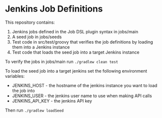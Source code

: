 
# Jenkins Job Definitions

This repository contains:

1. Jenkins jobs defined in the Job DSL plugin syntax in jobs/main
2. A seed job in jobs/seeds
3. Test code in src/test/groovy that verifies the job definitions by loading them into a Jenkins instance
4. Test code that loads the seed job into a target Jenkins instance


To verify the jobs in jobs/main run `./gradlew clean test`

To load the seed job into a target jenkins set the following environment variables:

 * JENKINS_HOST - the hostname of the jenkins instance you want to load the job into
 * JENKINS_USER - the jenkins user name to use when making API calls
 * JENKINS_API_KEY - the jenkins API key

Then run `./gradlew loadSeed`